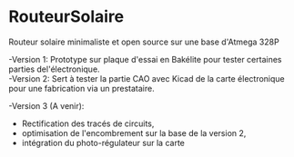 # RouteurSolaire
Routeur solaire minimaliste et open source sur une base d'Atmega 328P

-Version 1:   Prototype sur plaque d'essai en Bakélite pour tester certaines parties del'électronique.<Br/>
-Version 2:   Sert à tester la partie CAO avec Kicad de la carte électronique pour une fabrication via un prestataire.


-Version 3 
 (A venir):   <ul><li>Rectification des tracés de circuits,</li> <li>optimisation de l'encombrement sur la base de la version 2,</li> <li>intégration du photo-régulateur sur la carte</li></ul>

